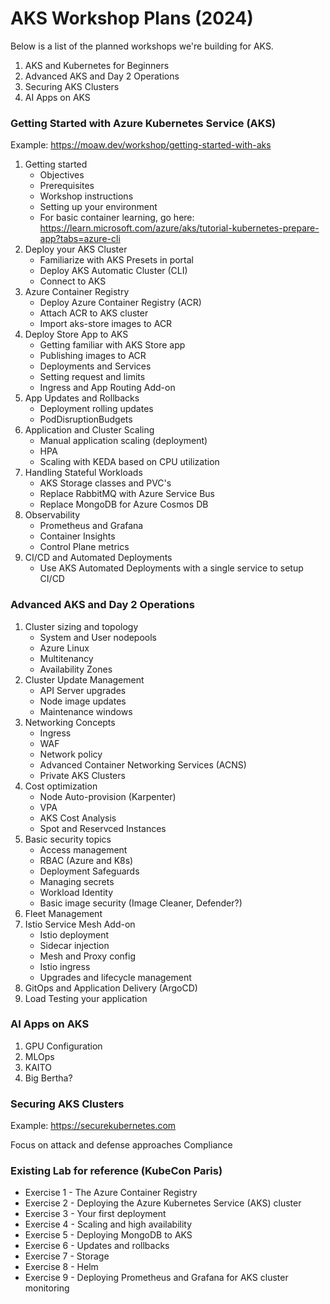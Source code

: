 # AKS Workshop Plans (2024)

Below is a list of the planned workshops we're building for AKS. 

1. AKS and Kubernetes for Beginners
2. Advanced AKS and Day 2 Operations
3. Securing AKS Clusters 
4. AI Apps on AKS

### Getting Started with Azure Kubernetes Service (AKS)
Example: https://moaw.dev/workshop/getting-started-with-aks 

1. Getting started
    * Objectives
    * Prerequisites
    * Workshop instructions
    * Setting up your environment
    * For basic container learning, go here: https://learn.microsoft.com/azure/aks/tutorial-kubernetes-prepare-app?tabs=azure-cli 
2. Deploy your AKS Cluster
    * Familiarize with AKS Presets in portal
    * Deploy AKS Automatic Cluster (CLI)
    * Connect to AKS 
3. Azure Container Registry 
    * Deploy Azure Container Registry (ACR)
    * Attach ACR to AKS cluster
    * Import aks-store images to ACR
4. Deploy Store App to AKS
    * Getting familiar with AKS Store app 
    * Publishing images to ACR
    * Deployments and Services
    * Setting request and limits
    * Ingress and App Routing Add-on
5. App Updates and Rollbacks
    * Deployment rolling updates
    * PodDisruptionBudgets
6. Application and Cluster Scaling
    * Manual application scaling (deployment)
    * HPA
    * Scaling with KEDA based on CPU utilization
7. Handling Stateful Workloads
    * AKS Storage classes and PVC's
    * Replace RabbitMQ with Azure Service Bus
    * Replace MongoDB for Azure Cosmos DB
8. Observability
    * Prometheus and Grafana
    * Container Insights
    * Control Plane metrics
9. CI/CD and Automated Deployments
    * Use AKS Automated Deployments with a single service to setup CI/CD

### Advanced AKS and Day 2 Operations

1. Cluster sizing and topology
    * System and User nodepools
    * Azure Linux
    * Multitenancy
    * Availability Zones
2. Cluster Update Management
    * API Server upgrades
    * Node image updates
    * Maintenance windows
3. Networking Concepts
    * Ingress
    * WAF
    * Network policy
    * Advanced Container Networking Services (ACNS)
    * Private AKS Clusters
4. Cost optimization
    * Node Auto-provision (Karpenter)
    * VPA
    * AKS Cost Analysis
    * Spot and Reservced Instances
5. Basic security topics
    * Access management
    * RBAC (Azure and K8s)
    * Deployment Safeguards
    * Managing secrets
    * Workload Identity
    * Basic image security (Image Cleaner, Defender?)
6. Fleet Management
7. Istio Service Mesh Add-on
    * Istio deployment
    * Sidecar injection
    * Mesh and Proxy config
    * Istio ingress
    * Upgrades and lifecycle management
8. GitOps and Application Delivery (ArgoCD)
9. Load Testing your application

### AI Apps on AKS

1. GPU Configuration
2. MLOps
3. KAITO
4. Big Bertha? 

### Securing AKS Clusters
Example: https://securekubernetes.com

Focus on attack and defense approaches
Compliance

### Existing Lab for reference (KubeCon Paris)
  * Exercise 1 - The Azure Container Registry
  * Exercise 2 - Deploying the Azure Kubernetes Service (AKS) cluster
  * Exercise 3 - Your first deployment
  * Exercise 4 - Scaling and high availability
  * Exercise 5 - Deploying MongoDB to AKS
  * Exercise 6 - Updates and rollbacks
  * Exercise 7 - Storage
  * Exercise 8 - Helm
  * Exercise 9 - Deploying Prometheus and Grafana for AKS cluster monitoring
